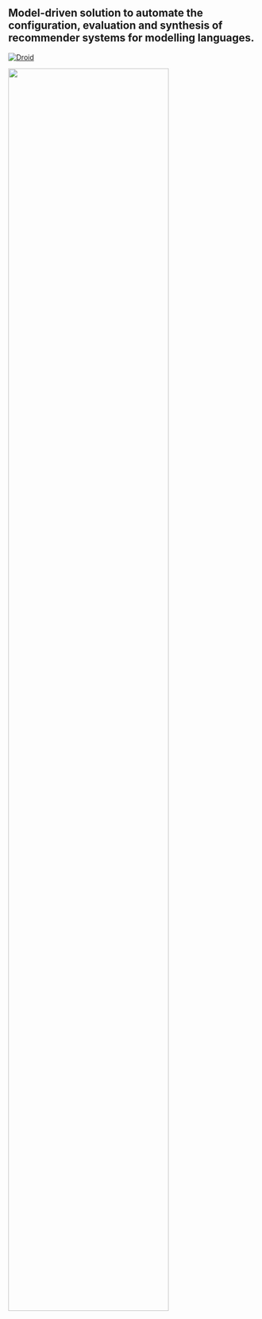 ## Model-driven solution to automate the configuration, evaluation and synthesis of recommender systems for modelling languages.

[![Droid](https://img.shields.io/badge/Droid-webpage-blueviolet)](https://droid-dsl.github.io/#page-top)

<img src="https://github.com/lissetteag/Droid-dsl.github.io/blob/main/assets/img/cover.png" width=80% height=80%>
